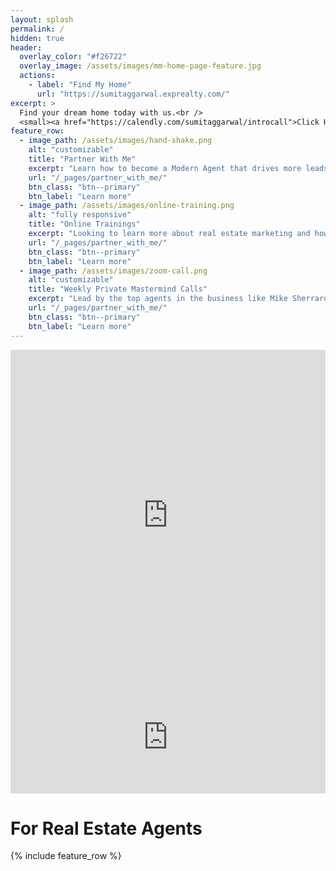 ```yaml
---
layout: splash
permalink: /
hidden: true
header:
  overlay_color: "#f26722"
  overlay_image: /assets/images/mm-home-page-feature.jpg
  actions:
    - label: "Find My Home"
      url: "https://sumitaggarwal.exprealty.com/"
excerpt: >
  Find your dream home today with us.<br />
  <small><a href="https://calendly.com/sumitaggarwal/introcall">Click Here To Schedule Your FREE Consultation Today!</a></small>
feature_row:
  - image_path: /assets/images/hand-shake.png
    alt: "customizable"
    title: "Partner With Me"
    excerpt: "Learn how to become a Modern Agent that drives more leads and closes more deals. Join my real estate group to get all of my training and resources for FREE!"
    url: "/_pages/partner_with_me/"
    btn_class: "btn--primary"
    btn_label: "Learn more"
  - image_path: /assets/images/online-training.png
    alt: "fully responsive"
    title: "Online Trainings"
    excerpt: "Looking to learn more about real estate marketing and how to generate more leads? My training is a great way to learn marketing and grow your real estate business."
    url: "/_pages/partner_with_me/"
    btn_class: "btn--primary"
    btn_label: "Learn more"
  - image_path: /assets/images/zoom-call.png
    alt: "customizable"
    title: "Weekly Private Mastermind Calls"
    excerpt: "Lead by the top agents in the business like Mike Sherrard, Connor Steinbrooke and others."
    url: "/_pages/partner_with_me/"
    btn_class: "btn--primary"
    btn_label: "Learn more"  
---
```


<!-- KvCore widget to search home-->
<iframe style="width: 100%; height:550px;" src="https://sumitaggarwal.exprealty.com/wide.php" allowtransparency="true" frameBorder="0"> </iframe>

<!-- Google Review pull from elfsight-->
<script src="https://apps.elfsight.com/p/platform.js" defer></script>
<div class="elfsight-app-2be02f20-bcac-41c0-80cf-9486c889ae62"></div>

<!-- KvCore widget-->
<iframe style="width:100%; height:160px;" src="https://sumitaggarwal.exprealty.com/sellembed.php" allowtransparency="true" frameBorder="0"> </iframe>

# For Real Estate Agents
{% include feature_row %}
